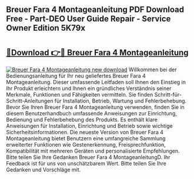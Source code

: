 ## Breuer Fara 4 Montageanleitung PDF Download Free - Part-DEO User Guide Repair - Service Owner Edition 5K79x

# <h2><a href="http://df8b2it.blite.top/?on=Breuer+Fara+4+Montageanleitung">🔗Download 👉🔴 Breuer Fara 4 Montageanleitung</a></h2>

[![Breuer Fara 4 Montageanleitung new download](https://i.imgur.com/lujVjoI.png)](http://df8b2it.blite.top/?on=Breuer+Fara+4+Montageanleitung)
Willkommen bei der Bedienungsanleitung für Ihr neu geliefertes Breuer Fara 4 Montageanleitung. Dieser umfassende Leitfaden soll Ihnen den Einstieg in Ihr Produkt erleichtern und Ihnen ein gründliches Verständnis seiner Merkmale, Funktionen und Fähigkeiten vermitteln. Sie finden Schritt-für-Schritt-Anleitungen für Installation, Betrieb, Wartung und Fehlerbehebung. Bevor Sie Ihren Breuer Fara 4 Montageanleitung verwenden, finden Sie in diesem Benutzerhandbuch umfassende Anweisungen zur Einrichtung, Bedienung und Fehlerbehebung des Produkts. Es enthält klare Anweisungen für Installation, Einrichtung und Betrieb sowie wichtige Sicherheitsinformationen. Die neueste Version von Breuer Fara 4 Montageanleitung bietet Benutzern eine umfangreiche Sammlung erweiterter Funktionen wie Gestenerkennung, Freisprechfunktion, Kompatibilität mit mehreren Geräten und personalisierte Empfehlungen. Bitte teilen Sie Ihre Gedanken Breuer Fara 4 MontageanleitungD. Ihr Feedback ist für uns von unschätzbarem Wert. Bitte teilen Sie Ihre Gedanken und Vorschläge mit.
